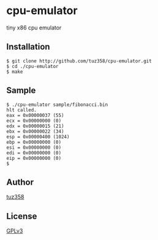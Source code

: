 # cpu-emulator
tiny x86 cpu emulator

## Installation
```
$ git clone http://github.com/tuz358/cpu-emulator.git
$ cd ./cpu-emulator
$ make
```

## Sample
```
$ ./cpu-emulator sample/fibonacci.bin
hlt called.
eax = 0x00000037 (55)
ecx = 0x00000000 (0)
edx = 0x00000015 (21)
ebx = 0x00000022 (34)
esp = 0x00000400 (1024)
ebp = 0x00000000 (0)
esi = 0x00000000 (0)
edi = 0x00000000 (0)
eip = 0x00000000 (0)
$
```

## Author
[tuz358](https://github.com/tuz358)

## License
[GPLv3](https://github.com/tuz358/slackbot/blob/master/LICENSE)
